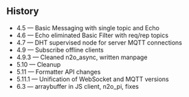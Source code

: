 History
-------

* 4.5 — Basic Messaging with single topic and Echo
* 4.6 — Echo eliminated Basic Filter with req/rep topics
* 4.7 — DHT supervised node for server MQTT connections
* 4.9 — Subscribe offline clients
* 4.9.3 — Cleaned n2o_async, written manpage
* 5.10 — Cleanup
* 5.11 — Formatter API changes
* 5.11.1 — Unification of WebSocket and MQTT versions
* 6.3 — arraybuffer in JS client, n2o_pi, fixes
